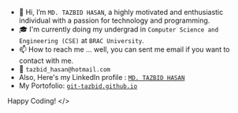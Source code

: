 - 👋 Hi, I’m `MD. TAZBID HASAN`, a highly motivated and enthusiastic individual with a passion for technology and programming.
- 🎓 I'm currently doing my undergrad in `Computer Science and Engineering (CSE)` at `BRAC University`.
- 📫 How to reach me ... well, you can sent me email if you want to contact with me.
- 📧 `tazbid_hasan@hotmail.com`
-  Also, Here's my LinkedIn profile : <a class="badge-base__link LI-simple-link"  
  href="https://bd.linkedin.com/in/md-tazbid-hasan?trk=profile-badge">`MD. TAZBID HASAN`</a>
-  My Portofolio: <a class="badge-base__link LI-simple-link"  
  href="https://git-tazbid.github.io">`git-tazbid.github.io`</a>
  
Happy Coding! </>
